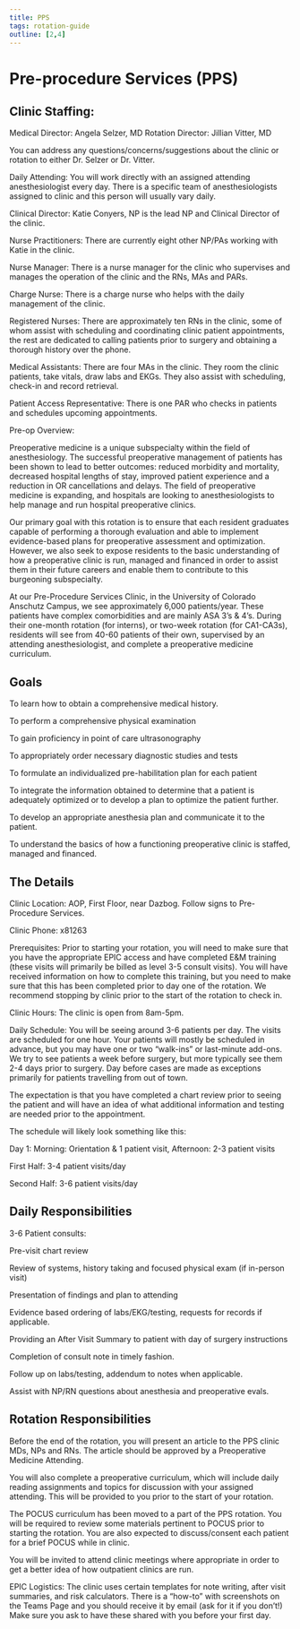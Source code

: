 ```yaml
---
title: PPS
tags: rotation-guide
outline: [2,4]
---
```


# Pre-procedure Services (PPS)

## Clinic Staffing:  

Medical Director: Angela Selzer, MD 
Rotation Director: Jillian Vitter, MD  

You can address any questions/concerns/suggestions about the clinic or rotation to either Dr. Selzer or Dr. Vitter.  

Daily Attending: You will work directly with an assigned attending anesthesiologist every day. There is a specific team of anesthesiologists assigned to clinic and this person will usually vary daily.  

Clinical Director: Katie Conyers, NP is the lead NP and Clinical Director of the clinic. 

Nurse Practitioners: There are currently eight other NP/PAs working with Katie in the clinic.  

Nurse Manager: There is a nurse manager for the clinic who supervises and manages the operation of the clinic and the RNs, MAs and PARs.  

Charge Nurse: There is a charge nurse who helps with the daily management of the clinic.  

Registered Nurses: There are approximately ten RNs in the clinic, some of whom assist with scheduling and coordinating clinic patient appointments, the rest are dedicated to calling patients prior to surgery and obtaining a thorough history over the phone.  

Medical Assistants: There are four MAs in the clinic. They room the clinic patients, take vitals, draw labs and EKGs. They also assist with scheduling, check-in and record retrieval.  

Patient Access Representative: There is one PAR who checks in patients and schedules upcoming appointments. 

Pre-op Overview:  

Preoperative medicine is a unique subspecialty within the field of anesthesiology. The successful preoperative management of patients has been shown to lead to better outcomes: reduced morbidity and mortality, decreased hospital lengths of stay, improved patient experience and a reduction in OR cancellations and delays. The field of preoperative medicine is expanding, and hospitals are looking to anesthesiologists to help manage and run hospital preoperative clinics.  

Our primary goal with this rotation is to ensure that each resident graduates capable of performing a thorough evaluation and able to implement evidence-based plans for preoperative assessment and optimization. However, we also seek to expose residents to the basic understanding of how a preoperative clinic is run, managed and financed in order to assist them in their future careers and enable them to contribute to this burgeoning subspecialty.  

At our Pre-Procedure Services Clinic, in the University of Colorado Anschutz Campus, we see approximately 6,000 patients/year. These patients have complex comorbidities and are mainly ASA 3’s & 4’s. During their one-month rotation (for interns), or two-week rotation (for CA1-CA3s), residents will see from 40-60 patients of their own, supervised by an attending anesthesiologist, and complete a preoperative medicine curriculum.  

## Goals 

To learn how to obtain a comprehensive medical history.  

To perform a comprehensive physical examination  

To gain proficiency in point of care ultrasonography  

To appropriately order necessary diagnostic studies and tests  

To formulate an individualized pre-habilitation plan for each patient  

To integrate the information obtained to determine that a patient is adequately optimized or to develop a plan to optimize the patient further.  

To develop an appropriate anesthesia plan and communicate it to the patient.  

To understand the basics of how a functioning preoperative clinic is staffed, managed and financed.  

 

## The Details

Clinic Location: AOP, First Floor, near Dazbog. Follow signs to Pre-Procedure Services.  

Clinic Phone: x81263  

Prerequisites: Prior to starting your rotation, you will need to make sure that you have the appropriate EPIC access and have completed E&M training (these visits will primarily be billed as level 3-5 consult visits). You will have received information on how to complete this training, but you need to make sure that this has been completed prior to day one of the rotation. We recommend stopping by clinic prior to the start of the rotation to check in.  

Clinic Hours: The clinic is open from 8am-5pm.  

Daily Schedule: You will be seeing around 3-6 patients per day. The visits are scheduled for one hour. Your patients will mostly be scheduled in advance, but you may have one or two “walk-ins” or last-minute add-ons. We try to see patients a week before surgery, but more typically see them 2-4 days prior to surgery. Day before cases are made as exceptions primarily for patients travelling from out of town.  

The expectation is that you have completed a chart review prior to seeing the patient and will have an idea of what additional information and testing are needed prior to the appointment.  

The schedule will likely look something like this:  

Day 1: Morning: Orientation & 1 patient visit, Afternoon: 2-3 patient visits  

First Half: 3-4 patient visits/day  

Second Half: 3-6 patient visits/day  

 

## Daily Responsibilities

3-6 Patient consults:  

Pre-visit chart review  

Review of systems, history taking and focused physical exam (if in-person visit) 

Presentation of findings and plan to attending  

Evidence based ordering of labs/EKG/testing, requests for records if applicable.  

Providing an After Visit Summary to patient with day of surgery instructions  

Completion of consult note in timely fashion.  

Follow up on labs/testing, addendum to notes when applicable.  

Assist with NP/RN questions about anesthesia and preoperative evals.  

 

## Rotation Responsibilities

Before the end of the rotation, you will present an article to the PPS clinic MDs, NPs and RNs. The article should be approved by a Preoperative Medicine Attending.  

You will also complete a preoperative curriculum, which will include daily reading assignments and topics for discussion with your assigned attending. This will be provided to you prior to the start of your rotation.  

The POCUS curriculum has been moved to a part of the PPS rotation. You will be required to review some materials pertinent to POCUS prior to starting the rotation. You are also expected to discuss/consent each patient for a brief POCUS while in clinic. 

You will be invited to attend clinic meetings where appropriate in order to get a better idea of how outpatient clinics are run.  

EPIC Logistics: The clinic uses certain templates for note writing, after visit summaries, and risk calculators. There is a “how-to” with screenshots on the Teams Page and you should receive it by email (ask for it if you don’t!)  Make sure you ask to have these shared with you before your first day.  
